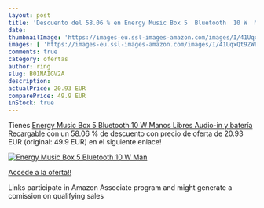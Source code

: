 ```yaml
---
layout: post
title: 'Descuento del 58.06 % en Energy Music Box 5  Bluetooth  10 W  Man'
date: 
thumbnailImage: 'https://images-eu.ssl-images-amazon.com/images/I/41UqxQt9ZWL._SL200_.jpg'
images: [ 'https://images-eu.ssl-images-amazon.com/images/I/41UqxQt9ZWL._SL200_.jpg' ]
comments: true
category: ofertas
author: ring
slug: B01NAIGV2A
description:
actualPrice: 20.93 EUR
comparePrice: 49.9 EUR
inStock: true
---
```


Tienes [Energy Music Box 5  Bluetooth  10 W  Manos Libres  Audio-in y batería Recargable ](https://www.amazon.es/dp/B01NAIGV2A/?tag=tolees-21) con un 58.06 % de descuento con precio de oferta de 20.93 EUR (original: 49.9 EUR) en el siguiente enlace!

[![Energy Music Box 5  Bluetooth  10 W  Man](https://images-eu.ssl-images-amazon.com/images/I/41UqxQt9ZWL._SL200_.jpg)](https://www.amazon.es/dp/B01NAIGV2A/?tag=tolees-21)

[Accede a la oferta!!](https://www.amazon.es/dp/B01NAIGV2A/?tag=tolees-21)

Links participate in Amazon Associate program and might generate a comission on qualifying sales


